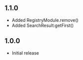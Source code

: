 ## 1.1.0

- Added RegistryModule.remove()
- Added SearchResult:getFirst()

## 1.0.0

- Initial release